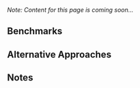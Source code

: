 _Note: Content for this page is coming soon..._

## Benchmarks ##


## Alternative Approaches ##


## Notes ##
